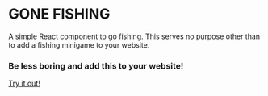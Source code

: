# GONE FISHING

A simple React component to go fishing. This serves no purpose other than to add a fishing minigame to your website.

### Be less boring and add this to your website!

[Try it out!](https://moogley.github.io/gone-fishing/)